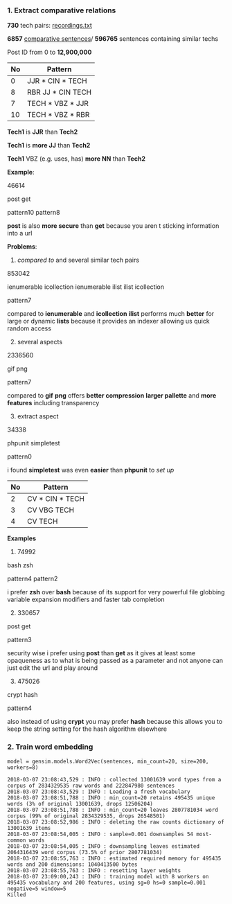 ### 1. Extract comparative relations

**730** tech pairs: [recordings.txt](https://github.com/hy3440/diffSimilarTech/blob/master/out/tech_v6/recordings.txt)

**6857** [comparative sentences](https://github.com/hy3440/diffSimilarTech/blob/master/out/tech_v6/sentences_.txt)/ **596765** sentences containing similar techs

Post ID from 0 to **12,900,000**

| No   | Pattern           |
| ---- | ----------------- |
| 0    | JJR * CIN * TECH  |
| 8    | RBR JJ * CIN TECH |
| 7    | TECH * VBZ * JJR  |
| 10   | TECH * VBZ * RBR  |

**Tech1** is **JJR** than **Tech2**

**Tech1** is **more JJ** than **Tech2**

**Tech1** VBZ (e.g. uses, has) **more NN** than **Tech2**

**Example**:

46614

post	get

pattern10		pattern8

**post** is also **more secure** than **get** because you aren t sticking information into a url

**Problems**:

1. *compared to* and several similar tech pairs

853042

ienumerable	icollection	ienumerable	ilist	ilist	icollection

pattern7

compared to **ienumerable** and **icollection** **ilist** performs much **better** for large or dynamic **lists** because it provides an indexer allowing us quick random access

2. several aspects

2336560

gif	png

pattern7

compared to **gif** **png** offers **better compression** **larger pallette** and **more features** including transparency

3. extract aspect

34338

phpunit	simpletest

pattern0		

i found **simpletest** was even **easier** than **phpunit** to *set up*

| No   | Pattern         |
| ---- | --------------- |
| 2    | CV * CIN * TECH |
| 3    | CV VBG TECH     |
| 4    | CV TECH         |

**Examples**

1. 74992

bash	zsh

pattern4		pattern2		

i prefer **zsh** over **bash** because of its support for very powerful file globbing variable expansion modifiers and faster tab completion

2. 330657

post	get

pattern3	

security wise i prefer using **post** than **get** as it gives at least some opaqueness as to what is being passed as a parameter and not anyone can just edit the url and play around

3. 475026

crypt	hash

pattern4		

also instead of using **crypt** you may prefer **hash** because this allows you to keep the string setting for the hash algorithm elsewhere

### 2. Train word embedding

`model = gensim.models.Word2Vec(sentences, min_count=20, size=200, workers=8)`

```
2018-03-07 23:08:43,529 : INFO : collected 13001639 word types from a corpus of 2834329535 raw words and 222847980 sentences
2018-03-07 23:08:43,529 : INFO : Loading a fresh vocabulary
2018-03-07 23:08:51,788 : INFO : min_count=20 retains 495435 unique words (3% of original 13001639, drops 12506204)
2018-03-07 23:08:51,788 : INFO : min_count=20 leaves 2807781034 word corpus (99% of original 2834329535, drops 26548501)
2018-03-07 23:08:52,986 : INFO : deleting the raw counts dictionary of 13001639 items
2018-03-07 23:08:54,005 : INFO : sample=0.001 downsamples 54 most-common words
2018-03-07 23:08:54,005 : INFO : downsampling leaves estimated 2064316439 word corpus (73.5% of prior 2807781034)
2018-03-07 23:08:55,763 : INFO : estimated required memory for 495435 words and 200 dimensions: 1040413500 bytes
2018-03-07 23:08:55,763 : INFO : resetting layer weights
2018-03-07 23:09:00,243 : INFO : training model with 8 workers on 495435 vocabulary and 200 features, using sg=0 hs=0 sample=0.001 negative=5 window=5
Killed
```




